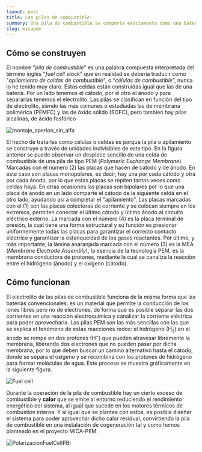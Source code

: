 ```yaml
---
layout: post
title: Las pilas de combustible
summary: Una pila de combustible se comporta exactamente como una batería, pero cargada de forma infinita, o hasta que termines el combustible.
slug: micapem
---
```


## Cómo se construyen

El nombre "*pila de combustible*" es una palabra compuesta interpretada del término inglés "*fuel cell stack*" que en realidad se debería traducir como "*apilamiento de celdas de combustible*", o “*células de combustible*”, nunca lo he tenido muy claro. Estas celdas están construidas igual que las de una batería. Por un lado tenemos el cátodo, por el otro el ánodo y para separarlas tenemos el electrolito. Las pilas se clasifican en función del tipo de electrolito, siendo las más comunes o estudiadas las de membrana polimérica (PEMFC) y las de óxido sólido (SOFC), pero también hay pilas alcalinas, de ácido fosfórico

![montaje_aperion_sin_alfa](https://i.loli.net/2020/11/09/rux6DaFml8hfn2S.png)



El hecho de tratarlas como células o celdas es porque la pila o apilamiento se construye a través de unidades indivisibles de este tipo. En la figura anterior se puede observar un despiece sencillo de una celda de combustible de una pila de tipo PEM (*Polymeric Exchange Membrane*). Marcadas con el número (2) las placas que hacen de cátodo y de ánodo. En este caso son placas monopolares, es decir, hay una por cada cátodo y otra por cada ánodo, por lo que estas placas se repiten tantas veces como celdas haya. En otras ocasiones las placas son bipolares por lo que una placa de ánodo en un lado comparte el cátodo de la siguiente celda en el otro lado, ayudando así a completar el "apilamiento". Las placas marcadas con el (1) son las placas colectoras de corriente y se colocan siempre en los extremos, permiten conectar el último cátodo y último ánodo al circuito eléctrico externo. La marcada con el número (4) es la placa terminal de presión, la cual tiene una forma estructural y su función es presionar uniformemente todas las placas para garantizar el correcto contacto eléctrico y garantizar la estanqueidad de los gases reactantes. Por último, y más importante, la lámina anaranjada marcada con el número (3) es la MEA (*Membrane Electrode Assembly*), la esencia de la tecnología PEM, es la membrana conductora de protones, mediante la cual se canaliza la reacción entre el hidrógeno (ánodo) y el oxígeno (cátodo).

## Cómo funcionan

El electrolito de las pilas de combustible funciona de la misma forma que las baterías convencionales: es un material que permite la conducción de los iones libres pero no de electrones, de forma que es posible separar las dos corrientes en una reacción electroquímica y canalizar la corriente eléctrica para poder aprovecharla. Las pilas PEM son las más sencillas con las que se explica el fenómeno de estas reacciones redox: el hidrógeno (H<sub>2</sub>) en el ánodo se rompe en dos protones (H<sup>+</sup>) que pueden atravesar libremente la membrana, liberando dos electrones que no pueden pasar por dicha membrana, por lo que deben buscar un camino alternativo hasta el cátodo, donde se separa el oxígeno y se recombina con los protones de hidrógeno para formar moléculas de agua. Este proceso se muestra gráficamente en la siguiente figura.

![Fuel cell](https://upload.wikimedia.org/wikipedia/commons/thumb/9/90/Solid_oxide_fuel_cell_protonic.svg/913px-Solid_oxide_fuel_cell_protonic.svg.png)

Durante la operación de la pila de combustible hay un cierto exceso de combustible y **calor** que se emite al entorno reduciendo el rendimiento energético del sistema, al igual que sucede en los motores térmicos de combustión interna. Y al igual que se plantea con estos, es posible diseñar el sistema para poder aprovechar dicho calor residual, convirtiendo la pila de combustible en una instalación de cogeneración tal y como hemos planteado en el proyecto MICA-PEM.

![PolarizacionFuelCellPBI](https://i.loli.net/2020/11/09/sWpDnLjKgxNBwMz.png)
